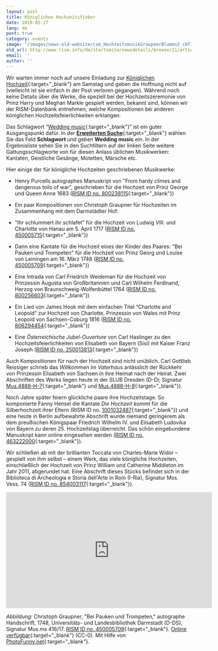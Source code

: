 ```yaml
---
layout: post
title: Königliches Hochzeitsfieber
date: 2018-05-17
lang: de
post: true
category: events
image: "/images/news-old-website/csm_HochzeitsmusikGraupnerBlumen2_c9f153f89b.jpg"
old_url: http://www.rism.info/de/startseite/newsdetails/browse/21/article/64/royal-wedding-fever.html
email: ''
author: ''
---
```


Wir warten immer noch auf unsere Einladung zur [Königlichen Hochzeit](https://www.royal.uk/royalwedding){:target="_blank"} am Samstag und geben die Hoffnung nicht auf (vielleicht ist sie einfach in der Post verloren gegangen). Während noch keine Details über die Werke, die speziell bei der Hochzeitszeremonie von Prinz Harry und Meghan Markle gespielt werden, bekannt sind, können wir der RISM-Datenbank entnehmen, welche Kompositionen bei anderen königlichen Hochzeitsfeierlichkeiten erklangen.

Das Schlagwort “[Wedding music](https://opac.rism.info/search?View=rism&subject=Wedding+music){:target="_blank"}” ist ein guter Ausgangspunkt dafür. In der [**Erweiterten Suche**](https://opac.rism.info/metaopac/start.do?View=rism&SearchType=2){:target="_blank"} wählen Sie das Feld **Schlagwort** und geben **Wedding music** ein. In der Ergebnisliste sehen Sie in den Suchfiltern auf der linken Seite weitere Gattungsschlagworte von für diesen Anlass üblichen Musikwerken: Kantaten, Geistliche Gesänge, Motetten, Märsche etc.

Hier einige der für königliche Hochzeiten geschriebenen Musikwerke:

- Henry Purcells autographes Manuskript von "From hardy climes and dangerous toils of war", geschrieben für die Hochzeit von Prinz George und Queen Anne 1683 ([RISM ID no. 800238115](https://opac.rism.info/search?id=800238115){:target="_blank"})
- Ein paar Kompositionen von Christoph Graupner für Hochzeiten im Zusammenhang mit dem Darmstädter Hof:
- "Ihr schlummert ihr schlafet" für die Hochzeit von Ludwig VIII. und Charlotte von Hanau am 5. April 1717 ([RISM ID no. 450005715](https://opac.rism.info/search?id=450005715){:target="_blank"})
- Dann eine Kantate für die Hochzeit eines der Kinder des Paares: "Bei Pauken und Trompeten" für die Hochzeit von Prinz Georg und Louise von Leiningen am 16. März 1748 ([RISM ID no. 450005709](https://opac.rism.info/search?id=450005709){:target="_blank"})

- Eine Intrada von Carl Friedrich Weideman für die Hochzeit von Prinzessin Augusta von Großbritannien und Carl Wilhelm Ferdinand, Herzog von Braunschweig-Wolfenbüttel 1764 ([RISM ID no. 800256603](https://opac.rism.info/search?id=800256603){:target="_blank"})
- Ein Lied von James Hook mit dem einfachen Titel “Charlotte and Leopold” zur Hochzeit von Charlotte, Prinzessin von Wales mit Prinz Leopold von Sachsen-Coburg 1816 ([RISM ID no. 806294454](https://opac.rism.info/search?id=806294454){:target="_blank"})
- Eine _Österreichische Jubel-Ouverture_ von Carl Haslinger zu den Hochzeitsfeierlichkeiten von Elisabeth von Bayern (Sisi) mit Kaiser Franz Joseph ([RISM ID no. 250013813](https://opac.rism.info/search?id=250013813){:target="_blank"})


Auch Kompositionen für nach der Hochzeit sind nicht unüblich. Carl Gottlieb Reissiger schrieb das _Willkommen im Vaterhaus_ anlässlich der Rückkehr von Prinzessin Elisabeth von Sachsen in ihre Heimat nach der Heirat. Zwei Abschriften des Werks liegen heute in der SLUB Dresden (D-Dl; Signatur [Mus.4888-H-7](https://opac.rism.info/search?id=211008738){:target="_blank"} und [Mus.4888-H-8](https://opac.rism.info/search?id=211008812){:target="_blank"}).

Noch Jahre später feiern glückliche paare ihre Hochzeitstage. So komponierte Fanny Hensel die Kantate _Die Hochzeit kommt_ für die Silberhochzeit ihrer Eltern (RISM ID no. [1001032487](https://opac.rism.info/search?id=1001032487){:target="_blank"}) und eine heute in Berlin aufbewahrte Abschrift wurde niemand geringerem als dem preußischen Königspaar Friedrich Wilhelm IV. und Elisabeth Ludovika von Bayern zu deren 25. Hochzeitstag überreicht. Das schön eingebundene Manuskript kann online eingesehen werden ([RISM ID no. 463222000](https://opac.rism.info/search?id=463222000){:target="_blank"}).

Wir schließen ab mit der brillianten Toccata von Charles-Marie Widor – gespielt von ihm selbst – einem Werk, das viele königliche Hochzeiten, einschließlich der Hochzeit von Prinz William und Catherine Middleton im Jahr 2011, abgerundet hat. Eine Abschrift dieses Stücks befindet sich in der Biblioteca di Archeologia e Storia dell'Arte in Rom (I-Ria), Signatur Mss. Vess. 74 ([RISM ID no. 854003117](https://opac.rism.info/search?id=854003117){:target="_blank"}).

<iframe width="560" height="315" src="https://www.youtube.com/embed/J8vz1D_L_OE?start=15" frameborder="0" allow="autoplay; encrypted-media" allowfullscreen></iframe>


_Abbildung_: Christoph Graupner, "Bei Pauken und Trompeten," autographe Handschrift, 1748, Universitäts- und Landesbibliothek Darmstadt (D-DS), Signatur Mus.ms 416/17. [RISM ID no. 450005709](https://opac.rism.info/search?id=450005709){:target="_blank"}. [Online verfügbar](http://tudigit.ulb.tu-darmstadt.de/show/Mus-Ms-416-17/0004){:target="_blank"} (CC-0). Mit Hilfe von [PhotoFunny.net](https://www.photofunny.net/out/615269829531550542){:target="_blank"}.
